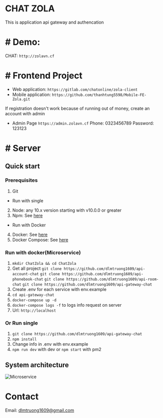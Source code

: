 # CHAT ZOLA

This is application api gateway and authencation
# # Demo: 
CHAT: `http://zolavn.cf`

# # Frontend Project
- Web application: `https://gitlab.com/chatonline/zola-client`
- Mobile application: `https://github.com/thanhtung5598/Mobile-FE-Zola.git`

If registration doesn't work because of running out of money, create an account with admin
- Admin Page `https://admin.zolavn.cf` 
  Phone: 0323456789
  Password: 123123
# # Server
## Quick start
### Prerequisites

1. Git
- Run with single
2. Node: any 10.x version starting with v10.0.0 or greater
3. Npm: See [here](https://www.npmjs.com/)
- Run with Docker
4. Docker: See [here](https://www.docker.com/get-started)
5. Docker Compose: See [here](https://docs.docker.com/compose/install/)
### Run with docker(Microservice)
1. `mkdir ChatZola && cd ChatZola`
2. Get all project
`git clone https://github.com/dlmtruong1609/api-account-chat`
`git clone https://github.com/dlmtruong1609/api-phonebook-chat`
`git clone https://github.com/dlmtruong1609/api-room-chat`
`git clone https://github.com/dlmtruong1609/api-gateway-chat`
3. Create .env for each service with env.example
4. `cd api-gateway-chat`
5. `docker-compose up -d`
6. `docker-compose logs -f` to logs info request on server
7. Url: `http://localhost`

### Or Run single
1. `git clone https://github.com/dlmtruong1609/api-gateway-chat`
2. `npm install`
3. Change info in .env with env.example
4. `npm run dev` with dev or `npm start` with pm2 

## System architecture
![Microservice](https://minhtruong.s3.ap-southeast-1.amazonaws.com/de584886-3652-4e43-9151-4c72d588f404.png)

# Contact
Email: dlmtruong1609@gmail.com
